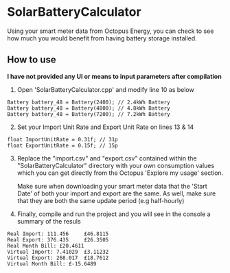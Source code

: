 # SolarBatteryCalculator
Using your smart meter data from Octopus Energy, you can check to see how much you would benefit from having battery storage installed.

## How to use
**I have not provided any UI or means to input parameters after compilation**

1. Open 'SolarBatteryCalculator.cpp' and modify line 10 as below
```
Battery battery_48 = Battery(2400); // 2.4kWh Battery
Battery battery_48 = Battery(4800); // 4.8kWh Battery
Battery battery_48 = Battery(7200); // 7.2kWh Battery
```
2. Set your Import Unit Rate and Export Unit Rate on lines 13 & 14
```
float ImportUnitRate = 0.31f; // 31p
float ExportUnitRate = 0.15f; // 15p
```
3. Replace the "import.csv" and "export.csv" contained within the "SolarBatteryCalculator" directory with your own consumption values which you can get directly from the Octopus 'Explore my usage' section.

    Make sure when downloading your smart meter data that the 'Start Date' of both your import and export are the same. As well, make sure that they are both the same update period (e.g half-hourly)

4. Finally, compile and run the project and you will see in the console a summary of the resuls
```
Real Import: 111.456     £46.8115
Real Export: 376.435     £26.3505
Real Month Bill: £20.4611
Virtual Import: 7.41029  £3.11232
Virtual Export: 268.017  £18.7612
Virtual Month Bill: £-15.6489
```
